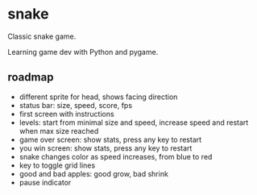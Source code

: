 # snake
Classic snake game.

Learning game dev with Python and pygame.

## roadmap

- different sprite for head, shows facing direction
- status bar: size, speed, score, fps
- first screen with instructions
- levels: start from minimal size and speed, increase speed and restart when max size reached
- game over screen: show stats, press any key to restart
- you win screen: show stats, press any key to restart
- snake changes color as speed increases, from blue to red
- key to toggle grid lines
- good and bad apples: good grow, bad shrink
- pause indicator
